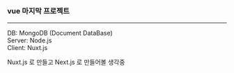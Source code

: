 ### vue 마지막 프로젝트

---

DB: MongoDB (Document DataBase)  
Server: Node.js  
Client: Nuxt.js

Nuxt.js 로 만들고 Next.js 로 만들어볼 생각중
